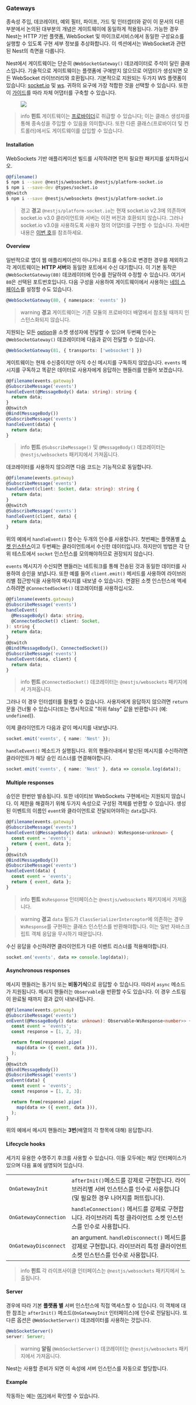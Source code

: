 ### Gateways

종속성 주입, 데코레이터, 예외 필터, 파이프, 가드 및 인터셉터와 같이 이 문서의 다른 부분에서 논의된 대부분의 개념은 게이트웨이에 동일하게 적용됩니다. 가능한 경우 Nest는 HTTP 기반 플랫폼, WebSocket 및 마이크로서비스에서 동일한 구성요소를 실행할 수 있도록 구현 세부 정보를 추상화합니다. 이 섹션에서는 WebSocket과 관련된 Nest의 측면을 다룹니다.

Nest에서 게이트웨이는 단순히 `@WebSocketGateway()` 데코레이터로 주석이 달린 클래스입니다. 기술적으로 게이트웨이는 플랫폼에 구애받지 않으므로 어댑터가 생성되면 모든 WebSocket 라이브러리와 호환됩니다. 기본적으로 지원되는 두가지 WS 플랫폼이 있습니다: [socket.io](https://github.com/socketio/socket.io) 및 [ws](https://github.com/websockets/ws ). 귀하의 요구에 가장 적합한 것을 선택할 수 있습니다. 또한 이 [가이드](/websockets/adapter)를 따라 자체 어댑터를 구축할 수 있습니다.

<figure><img src="/assets/Gateways_1.png" /></figure>

> info **힌트** 게이트웨이는 [프로바이더](/providers)로 취급할 수 있습니다; 이는 클래스 생성자를 통해 종속성을 주입할 수 있음을 의미합니다. 또한 다른 클래스(프로바이더 및 컨트롤러)에서도 게이트웨이를 삽입할 수 있습니다.

#### Installation

WebSockets 기반 애플리케이션 빌드를 시작하려면 먼저 필요한 패키지를 설치하십시오.

```bash
@@filename()
$ npm i --save @nestjs/websockets @nestjs/platform-socket.io
$ npm i --save-dev @types/socket.io
@@switch
$ npm i --save @nestjs/websockets @nestjs/platform-socket.io
```

> 경고 **경고** `@nestjs/platform-socket.io`는 현재 socket.io v2.3에 의존하며 socket.io v3.0 클라이언트와 서버는 이전 버전과 호환되지 않습니다. 그러나 socket.io v3.0을 사용하도록 사용자 정의 어댑터를 구현할 수 있습니다. 자세한 내용은 [이번 호](https://github.com/nestjs/nest/issues/5676)를 참조하세요.

#### Overview

일반적으로 앱이 웹 애플리케이션이 아니거나 포트를 수동으로 변경한 경우를 제외하고 각 게이트웨이는 **HTTP 서버**와 동일한 포트에서 수신 대기합니다. 이 기본 동작은 `@WebSocketGateway(80)` 데코레이터에 인수를 전달하여 수정할 수 있습니다. 여기서 `80`은 선택된 포트번호입니다. 다음 구성을 사용하여 게이트웨이에서 사용하는 [네임 스페이스](https://socket.io/docs/rooms-and-namespaces/)를 설정할 수도 있습니다.

```typescript
@WebSocketGateway(80, { namespace: 'events' })
```

> warning **경고** 게이트웨이는 기존 모듈의 프로바이더 배열에서 참조될 때까지 인스턴스화되지 않습니다.

지원되는 모든 [option](https://socket.io/docs/server-api/)을 소켓 생성자에 전달할 수 있으며 두번째 인수는 `@WebSocketGateway()` 데코레이터에 다음과 같이 전달할 수 있습니다.

```typescript
@WebSocketGateway(81, { transports: ['websocket'] })
```

게이트웨이는 현재 수신중이지만 아직 수신 메시지를 구독하지 않았습니다. `events` 메시지를 구독하고 똑같은 데이터로 사용자에게 응답하는 핸들러를 만들어 보겠습니다.

```typescript
@@filename(events.gateway)
@SubscribeMessage('events')
handleEvent(@MessageBody() data: string): string {
  return data;
}
@@switch
@Bind(MessageBody())
@SubscribeMessage('events')
handleEvent(data) {
  return data;
}
```

> info **힌트** `@SubscribeMessage()` 및 `@MessageBody()` 데코레이터는 `@nestjs/websockets` 패키지에서 가져옵니다.

데코레이터를 사용하지 않으려면 다음 코드는 기능적으로 동일합니다.

```typescript
@@filename(events.gateway)
@SubscribeMessage('events')
handleEvent(client: Socket, data: string): string {
  return data;
}
@@switch
@SubscribeMessage('events')
handleEvent(client, data) {
  return data;
}
```

위의 예에서 `handleEvent()` 함수는 두개의 인수를 사용합니다. 첫번째는 플랫폼별 [소켓 인스턴스](https://socket.io/docs/server-api/#socket)이고 두번째는 클라이언트에서 수신한 데이터입니다. 하지만이 방법은 각 단위 테스트에서 `socket` 인스턴스를 모의해야하므로 권장되지 않습니다.

`events` 메시지가 수신되면 핸들러는 네트워크를 통해 전송된 것과 동일한 데이터를 사용하여 승인을 보냅니다. 또한 예를 들어 `client.emit()` 메서드를 사용하여 라이브러리별 접근방식을 사용하여 메시지를 내보낼 수 있습니다. 연결된 소켓 인스턴스에 액세스하려면 `@ConnectedSocket()` 데코레이터를 사용하십시오.

```typescript
@@filename(events.gateway)
@SubscribeMessage('events')
handleEvent(
  @MessageBody() data: string,
  @ConnectedSocket() client: Socket,
): string {
  return data;
}
@@switch
@Bind(MessageBody(), ConnectedSocket())
@SubscribeMessage('events')
handleEvent(data, client) {
  return data;
}
```

> info **힌트** `@ConnectedSocket()` 데코레이터는 `@nestjs/websockets` 패키지에서 가져옵니다.

그러나 이 경우 인터셉터를 활용할 수 없습니다. 사용자에게 응답하지 않으려면 `return`문을 건너뛸 수 있습니다(또는 명시적으로 "허위 falsy" 값을 반환합니다 (예: `undefined`)).

이제 클라이언트가 다음과 같이 메시지를 내보냅니다.

```typescript
socket.emit('events', { name: 'Nest' });
```

`handleEvent()` 메소드가 실행됩니다. 위의 핸들러내에서 발신된 메시지를 수신하려면 클라이언트가 해당 승인 리스너를 연결해야합니다.

```typescript
socket.emit('events', { name: 'Nest' }, data => console.log(data));
```

#### Multiple responses

승인은 한번만 발송됩니다. 또한 네이티브 WebSockets 구현에서는 지원되지 않습니다. 이 제한을 해결하기 위해 두가지 속성으로 구성된 객체를 반환할 수 있습니다. 생성된 이벤트의 이름인 `event`와 클라이언트로 전달되어야하는 `data`입니다.

```typescript
@@filename(events.gateway)
@SubscribeMessage('events')
handleEvent(@MessageBody() data: unknown): WsResponse<unknown> {
  const event = 'events';
  return { event, data };
}
@@switch
@Bind(MessageBody())
@SubscribeMessage('events')
handleEvent(data) {
  const event = 'events';
  return { event, data };
}
```

> info **힌트** `WsResponse` 인터페이스는 `@nestjs/websockets` 패키지에서 가져옵니다.

> warning **경고** `data` 필드가 `ClassSerializerInterceptor`에 의존하는 경우 `WsResponse`를 구현하는 클래스 인스턴스를 반환해야합니다. 이는 일반 자바스크립트 객체 응답을 무시하기 때문입니다.

수신 응답을 수신하려면 클라이언트가 다른 이벤트 리스너를 적용해야합니다.

```typescript
socket.on('events', data => console.log(data));
```

#### Asynchronous responses

메시지 핸들러는 동기식 또는 **비동기식**으로 응답할 수 있습니다. 따라서 `async` 메소드가 지원됩니다. 메시지 핸들러는 `Observable`을 반환할 수도 있습니다. 이 경우 스트림이 완료될 때까지 결과 값이 내보내집니다.

```typescript
@@filename(events.gateway)
@SubscribeMessage('events')
onEvent(@MessageBody() data: unknown): Observable<WsResponse<number>> {
  const event = 'events';
  const response = [1, 2, 3];

  return from(response).pipe(
    map(data => ({ event, data })),
  );
}
@@switch
@Bind(MessageBody())
@SubscribeMessage('events')
onEvent(data) {
  const event = 'events';
  const response = [1, 2, 3];

  return from(response).pipe(
    map(data => ({ event, data })),
  );
}
```

위의 예에서 메시지 핸들러는 **3번**(배열의 각 항목에 대해) 응답합니다.

#### Lifecycle hooks

세가지 유용한 수명주기 후크를 사용할 수 있습니다. 이들 모두에는 해당 인터페이스가 있으며 다음 표에 설명되어 있습니다.

<table>
  <tr>
    <td>
      <code>OnGatewayInit</code>
    </td>
    <td>
      <code>afterInit()</code>메소드를 강제로 구현합니다. 라이브러리별 서버 인스턴스를 인수로 사용합니다(및
       필요한 경우 나머지를 퍼뜨립니다).
    </td>
  </tr>
  <tr>
    <td>
      <code>OnGatewayConnection</code>
    </td>
    <td>
      <code>handleConnection()</code> 메서드를 강제로 구현합니다. 라이브러리 특정 클라이언트 소켓 인스턴스를 인수로 사용합니다.
    </td>
  </tr>
  <tr>
    <td>
      <code>OnGatewayDisconnect</code>
    </td>
    <td>
      an argument.
      <code>handleDisconnect()</code> 메서드를 강제로 구현합니다. 라이브러리 특정 클라이언트 소켓 인스턴스를 인수로 사용합니다.
    </td>
  </tr>
</table>

> info **힌트** 각 라이프사이클 인터페이스는 `@nestjs/websockets` 패키지에서 노출됩니다.

#### Server

경우에 따라 기본 **플랫폼 별** 서버 인스턴스에 직접 액세스할 수 있습니다. 이 객체에 대한 참조는 `afterInit()` 메소드(`OnGatewayInit` 인터페이스)에 인수로 전달됩니다. 또 다른 옵션은 `@WebSocketServer()` 데코레이터를 사용하는 것입니다.

```typescript
@WebSocketServer()
server: Server;
```

> warning **알림** `@WebSocketServer()` 데코레이터는 `@nestjs/websockets` 패키지에서 가져옵니다.

Nest는 사용할 준비가 되면 이 속성에 서버 인스턴스를 자동으로 할당합니다.

<app-banner-enterprise></app-banner-enterprise>

#### Example

작동하는 예는 [여기](https://github.com/nestjs/nest/tree/master/sample/02-gateways)에서 확인할 수 있습니다.
